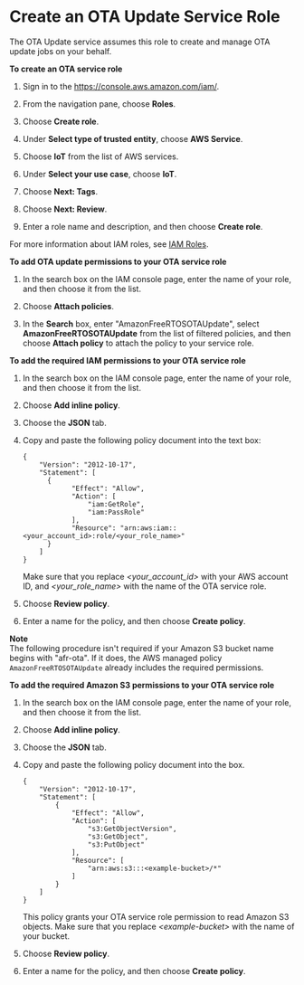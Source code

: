 # Create an OTA Update Service Role<a name="create-service-role"></a>

The OTA Update service assumes this role to create and manage OTA update jobs on your behalf\.<a name="create-service-role-steps"></a>

**To create an OTA service role**

1. Sign in to the [https://console\.aws\.amazon\.com/iam/](https://console.aws.amazon.com/iam/)\.

1. From the navigation pane, choose **Roles**\.

1. Choose **Create role**\.

1. Under **Select type of trusted entity**, choose **AWS Service**\.

1. Choose **IoT** from the list of AWS services\.

1. Under **Select your use case**, choose **IoT**\.

1. Choose **Next: Tags**\.

1. Choose **Next: Review**\.

1. Enter a role name and description, and then choose **Create role**\.

For more information about IAM roles, see [IAM Roles](https://docs.aws.amazon.com/IAM/latest/UserGuide/id_roles.html)\.<a name="add-ota-permissions"></a>

**To add OTA update permissions to your OTA service role**

1. In the search box on the IAM console page, enter the name of your role, and then choose it from the list\.

1. Choose **Attach policies**\.

1. In the **Search** box, enter "AmazonFreeRTOSOTAUpdate", select **AmazonFreeRTOSOTAUpdate** from the list of filtered policies, and then choose **Attach policy** to attach the policy to your service role\.<a name="add-iam-permissions"></a>

**To add the required IAM permissions to your OTA service role**

1. In the search box on the IAM console page, enter the name of your role, and then choose it from the list\.

1. Choose **Add inline policy**\.

1. Choose the **JSON** tab\.

1. Copy and paste the following policy document into the text box:

   ```
   {
       "Version": "2012-10-17",
       "Statement": [
         {
               "Effect": "Allow",
               "Action": [
                   "iam:GetRole",
                   "iam:PassRole"
               ],
               "Resource": "arn:aws:iam::<your_account_id>:role/<your_role_name>"
         }
       ]
   }
   ```

   Make sure that you replace *<your\_account\_id>* with your AWS account ID, and *<your\_role\_name>* with the name of the OTA service role\.

1. Choose **Review policy**\.

1. Enter a name for the policy, and then choose **Create policy**\.

**Note**  
The following procedure isn't required if your Amazon S3 bucket name begins with "afr\-ota"\. If it does, the AWS managed policy `AmazonFreeRTOSOTAUpdate` already includes the required permissions\. <a name="add-s3-permissions"></a>

****To add the required Amazon S3 permissions to your OTA service role****

1. In the search box on the IAM console page, enter the name of your role, and then choose it from the list\.

1. Choose **Add inline policy**\.

1. Choose the **JSON** tab\.

1. Copy and paste the following policy document into the box\.

   ```
   {
       "Version": "2012-10-17",
       "Statement": [
           {
               "Effect": "Allow",
               "Action": [
                   "s3:GetObjectVersion",
                   "s3:GetObject",
                   "s3:PutObject"
               ],
               "Resource": [
                   "arn:aws:s3:::<example-bucket>/*"
               ]
           }
       ]
   }
   ```

   This policy grants your OTA service role permission to read Amazon S3 objects\. Make sure that you replace *<example\-bucket>* with the name of your bucket\.

1. Choose **Review policy**\.

1. Enter a name for the policy, and then choose **Create policy**\.